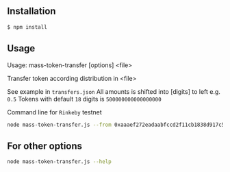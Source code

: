 ## Installation

```sh
$ npm install
```

## Usage

  Usage: mass-token-transfer [options] \<file\>

  Transfer token according distribution in \<file\>

  See example in `transfers.json`
  All amounts is shifted into [digits] to left
  e.g. `0.5` Tokens with default `18` digits is `500000000000000000`

Command line for `Rinkeby` testnet
```sh
node mass-token-transfer.js --from 0xaaaef272eadaabfccd2f11cb1838d917c506bfe5 --contract 0xb6b91128b3a57f473f904c7d55367344d2581f7e --ipc ~/.ethereum/rinkeby/geth.ipc --abi ./abi.json transfers.json
```

## For other options

```sh
node mass-token-transfer.js --help
```

